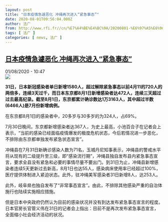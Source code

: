 ```yaml
---
layout: post
title: "日本疫情急遽恶化 冲绳再次进入“紧急事态”"
date: 2020-08-01T09:56:04.000Z
author: 法广
from: http://www.rfi.fr//cn/%E7%A4%BE%E4%BC%9A/20200801-%E6%97%A5%E6%9C%AC%E7%96%AB%E6%83%85%E6%80%A5%E9%81%BD%E6%81%B6%E5%8C%96-%E5%86%B2%E7%BB%B3%E5%86%8D%E6%AC%A1%E8%BF%9B%E5%85%A5-%E7%B4%A7%E6%80%A5%E4%BA%8B%E6%80%81
tags: [ 法广 ]
categories: [ news, 法广 ]
---
```

<!--1596275764000-->
[日本疫情急遽恶化 冲绳再次进入“紧急事态”](http://www.rfi.fr//cn/%E7%A4%BE%E4%BC%9A/20200801-%E6%97%A5%E6%9C%AC%E7%96%AB%E6%83%85%E6%80%A5%E9%81%BD%E6%81%B6%E5%8C%96-%E5%86%B2%E7%BB%B3%E5%86%8D%E6%AC%A1%E8%BF%9B%E5%85%A5-%E7%B4%A7%E6%80%A5%E4%BA%8B%E6%80%81)
------

<div>
<div>01/08/2020 - 10:47</div><img src="https://s.rfi.fr/media/display/4e06aadc-c748-11ea-9aae-005056bff430/w:310/p:16x9/2020-07-01t040306z_975796189_rc24kh9s2k1l_rtrmadp_3_health-coronavirus-japan_0.jpg"><p><strong>31日，日本新冠感染者单日新增1580人，超过解除紧急事态以前4月11的720人的两倍多，连续3天过千，而日本东京都8月1日新增感染者达472人，连续三天超过过去最高纪录。截至8月1日，东京都累计确诊数达1万3163人，其中超过半数(6466人)是7月份新增病例。</strong></p><div class="t-content__body u-clearfix"><div class="m-interstitial"></div><p>在东京都8月1日的感染者中，20多岁与30多岁的为324人，占69%。</p><p>7月30日晚间，东京都新增感染者达367人，为史上最高，小池百合子在记者会上表示，“当前的感染已经面临疫情爆发的极度危机状态，今后若情况进一步恶化，不排除由东京都单独发布紧急状态宣言”。</p><p>冲绳县在7月31日新确诊感染人数为71名，玉城丹尼知事表示，冲绳县的警戒水平将从现有的二级提升至三级，即“感染流行期”，冲绳县独自发布县内紧急事态宣言，要求全县没有紧急和必要的事情尽量不要出门。到31日为止，冲绳县新增感染者连续5天更新过去新高，8月1日也达55人，感染病床使用率已经超过100%，医疗提供体制进入紧迫状态。此外，驻冲绳美军感染者31日新增8人，达253人。</p><p>此外，岐阜県也独自发布了“非常事态宣言”。​由此，不排除其他感染严重的自治体施行也陆续实施相应措施。</p><p>但是日本中央政府仍然认为目前的感染状况并没有到达发布紧急事态宣言的程度。日本官房长官菅义伟在31日的记者会上指出：目前不是再次发布紧急事态宣言，全面缩小社会经济活动的状况。</p><div class="o-self-promo o-self-promo--nl o-self-promo--hidden" data-selfpromo-newsletter></div><div class="o-self-promo o-self-promo--app o-self-promo--hidden" data-selfpromo-app></div></div>
</div>
